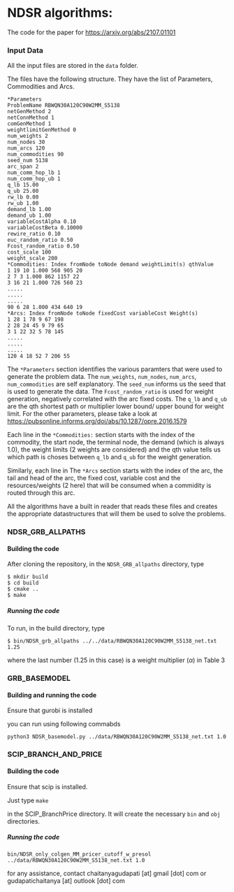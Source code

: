 


# NDSR algorithms:
The code for the paper for https://arxiv.org/abs/2107.01101

### Input Data

All the input files are stored in the `data` folder.

The files have the following structure. They have the list of Parameters, Commodities and Arcs.
```
*Parameters
ProblemName RBWQN30A120C90W2MM_S5138
netGenMethod 2
netConnMethod 1
comGenMethod 1
weightlimitGenMethod 0
num_weights 2
num_nodes 30
num_arcs 120
num_commodities 90
seed_num 5138
arc_span 2
num_comm_hop_lb 1
num_comm_hop_ub 1
q_lb 15.00
q_ub 25.00
rw_lb 0.00
rw_ub 1.00
demand_lb 1.00
demand_ub 1.00
variableCostAlpha 0.10
variableCostBeta 0.10000
rewire_ratio 0.10
euc_random_ratio 0.50
Fcost_random_ratio 0.50
cost_scale 100
weight_scale 200
*Commodities: Index fromNode toNode demand weightLimit(s) qthValue
1 19 10 1.000 568 905 20
2 7 3 1.000 862 1157 22
3 16 21 1.000 726 560 23
.....
.....
.....
90 6 28 1.000 434 640 19
*Arcs: Index fromNode toNode fixedCost variableCost Weight(s)
1 28 1 78 9 67 198
2 28 24 45 9 79 65
3 1 22 32 5 78 145
.....
.....
.....
120 4 18 52 7 206 55
```

The `*Parameters` section identifies the various paramters that were used to generate the problem data. The `num_weights`, `num_nodes`, `num_arcs`, `num_commodities` are self explanatory. The `seed_num` informs us the seed that is used to generate the data. The `Fcost_random_ratio` is used for weight generation, negatively correlated with the arc fixed costs. The `q_lb` and `q_ub` are the qth shortest path or multiplier lower bound/ upper bound for weight limit. For the other parameters, please take a look at https://pubsonline.informs.org/doi/abs/10.1287/opre.2016.1579
 

Each line in the `*Commodities:`  section starts with the index of the commodity, the start node, the terminal node, the demand (which is always 1.0), the weight limits (2 weights are considered) and the qth value tells us which path is choses between `q_lb` and `q_ub` for the weight generation. 

Similarly, each line in The `*Arcs` section starts with the index of the arc, the tail and head of the arc, the fixed cost, variable cost and the resources/weights (2 here) that will be consumed when a commidity is routed through this arc. 

All the algorithms have a built in reader that reads these files and creates the appropriate datastructures that will them be used to solve the problems. 



### NDSR_GRB_ALLPATHS
#### Building the code
After cloning the repository, in the `NDSR_GRB_allpaths` directory, type
```
$ mkdir build
$ cd build
$ cmake ..
$ make
```

##### Running the code
To run, in the build directory, type
```
$ bin/NDSR_grb_allpaths ../../data/RBWQN30A120C90W2MM_S5138_net.txt 1.25
```
where the last number (1.25 in this case) is a weight multiplier ($\alpha$) in Table 3

### GRB_BASEMODEL

#### Building and running the code
Ensure that gurobi is installed

you can run using following commabds

```
python3 NDSR_basemodel.py ../data/RBWQN30A120C90W2MM_S5138_net.txt 1.0      
```

### SCIP_BRANCH_AND_PRICE
#### Building the code

Ensure that scip is installed. 

Just type 
`
make
`

in the SCIP_BranchPrice directory. It will create the necessary `bin` and `obj` directories. 

##### Running the code
```
bin/NDSR_only_colgen_MM_pricer_cutoff_w_presol ../data/RBWQN30A120C90W2MM_S5138_net.txt 1.0
```

for any assistance, contact chaitanyagudapati [at] gmail [dot] com or gudapatichaitanya [at] outlook [dot] com


